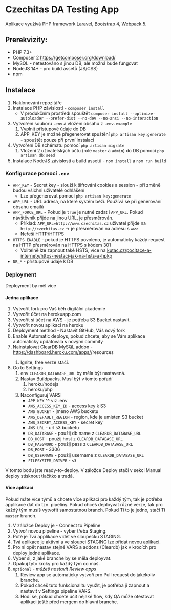 # Czechitas DA Testing App

Aplikace využívá PHP framework [Laravel](https://laravel.com/docs/8.x/), [Bootstrap 4](https://getbootstrap.com/docs/4.6/getting-started/introduction/), [Webpack 5](https://webpack.js.org/).

## Prerekvizity:

- PHP 7.3+
- Composer 2 https://getcomposer.org/download/
- MySQL - netestováno s jinou DB, ale možná bude fungovat
- NodeJS 14+ - pro build assetů (JS/CSS)
- npm

## Instalace

1. Naklonování repozitáře
1. Instalace PHP závislostí - `composer install`
    - V produkčním prostředí spouštět `composer install --optimize-autoloader --prefer-dist --no-dev --no-ansi --no-interaction`
1. Vytvoření souboru `.env` a vložení obsahu z `.env.example`
    1. Vyplnit přístupové údaje do DB
    1. APP_KEY je možné přegenerovat spuštění `php artisan key:generate` - spouštět pouze při první instalaci
1. Vytvoření DB schématu pomocí `php artisan migrate`
    1. Vložení 2 uživatelských účtu (role `master` a `admin`) do DB pomocí `php artisan db:seed`
1. Instalace NodeJS závislostí a build assetů - `npm install` a  `npm run build`

### Konfigurace pomocí `.env`

- `APP_KEY` - Secret key - slouží k šifrování cookies a session - při změně budou všichni uživatelé odhlášení
    - Lze přegenerovat pomocí `php artisan key:generate`
- `APP_URL` - URL adresa, na které systém běží. Používá se při generování obsahu emailů
- `APP_FORCE_URL` - Pokud je `true` je nutné zadat i `APP_URL`. Pokud návštěvník přijde na jinou URL, je přesměrován.
    - Příklad: `APP_URL=http://www.czechitas.cz` uživatel přijde na `http://czechitas.cz` -> je přesměrován na adresu s `www`
    - Neřeší HTTP/HTTPS
- `HTTPS_ENABLE` - pokud je HTTPS povoleno, je automaticky každý request na HTTP přesměrován na HTTPS s kódem 301
    - Volitelně lze zapnout také HSTS, více na [kutac.cz/pocitace-a-internety/https-nestaci-jak-na-hsts-a-hpkp](https://www.kutac.cz/pocitace-a-internety/https-nestaci-jak-na-hsts-a-hpkp)
- `DB_*` - přístupové údaje k DB


### Deployment
Deployment by měl více 
#### Jedna aplikace
1. Vytvořit fork pro Váš běh digitální akademie
1. Vytvořit účet na herokuapp.com
1. Vytvořit si účet na AWS - je potřeba S3 Bucket nastavit.
1. Vytvořit novou aplikaci na heroku
1. Deployment method - Nastavit GitHub, Váš nový fork
1. Enable Automatic deploys, pokud chcete, aby se Vám aplikace automaticky updatovala s novými commity
1. Nainstalovat ClearDB MySQL addon - https://dashboard.heroku.com/apps/<yourApp>/resources
    1. Ignite, free verze stačí.
1. Go to Settings 
    1. env `CLEARDB_DATABASE_URL` by měla být nastavená.
    1. Nastav Buildpacks. Musí být v tomto pořadí
        1. heroku/nodejs
        2. heroku/php
    1. Naconfiguruj VARS 
        * `APP_KEY` ^^ viz .env
        * `AWS_ACCESS_KEY_ID` - access key k S3
        * `AWS_BUCKET` - jmeno AWS bucketu
        * `AWS_DEFAULT_REGION` - region, kde je umisten S3 bucket
        * `AWS_SECRET_ACCESS_KEY` - secret key
        * `AWS_URL` - url s3 bucketu
        * `DB_DATABASE` - použij db name z `CLEARDB_DATABASE_URL`
        * `DB_HOST` - použij host z `CLEARDB_DATABASE_URL`
        * `DB_PASSWORD` - použij pass z `CLEARDB_DATABASE_URL`
        * `DB_PORT` - 3306
        * `DB_USERNAME` - použij username z `CLEARDB_DATABASE_URL` 
        * `FILESYSTEM_DRIVER` - `s3`

V tomto bodu jste ready-to-deploy. V záložce Deploy stačí v sekci Manual deploy stisknout tlačítko a tradá.

#### Více aplikací
Pokud máte více týmů a chcete více aplikací pro každý tým, tak je potřeba applikace dát do tzn. pipeliny. Pokud chceš deployvat různé verze, tak pro každý tým musíš vytvořit samostatnou branch. Pokud Ti to je jedno, stačí Ti `master` branch.


1. V záložce Deploy je - Connect to Pipeline 
1. Vytvoř novou pipeline - vyber třeba Staging.
1. Poté je Tvá applikace vidět ve sloupečku STAGING. 
1. Tvá aplikace je aktivní a ve sloupci STAGING lze přidat novou aplikaci.
1. Pro ni opět nastav stejné VARS a addons (Cleardb) jak v krocích pro deploy jedné aplikace.
1. Vyber si, z jaké branche by se měla deployvat. 
1. Opakuj tyto kroky pro každý tým co máš.
1. `Optional` _- můžeš nastavit Review apps_
    1. Review app se automaticky vytvoří pro Pull request do jakékoliv branche.
    2. Pokud chceš tuto funkcionalitu využít, je potřeba ji zapnout a nastavit v Settings pipeline VARS. 
    3. Hodí se, pokud chcete učit nějaké flow, kdy QA může otestovat aplikaci ještě před mergem do hlavní branche.
